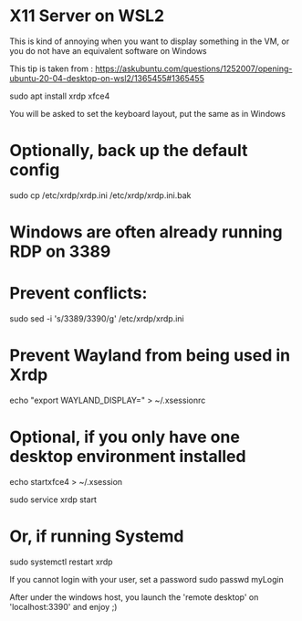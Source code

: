 # X11 Server on WSL2

This is kind of annoying when you want to display something in the VM, or you do not have an equivalent software on Windows

This tip is taken from : 
https://askubuntu.com/questions/1252007/opening-ubuntu-20-04-desktop-on-wsl2/1365455#1365455

sudo apt install xrdp xfce4

You will be asked to set the keyboard layout, put the same as in Windows


# Optionally, back up the default config
sudo cp /etc/xrdp/xrdp.ini /etc/xrdp/xrdp.ini.bak

# Windows are often already running RDP on 3389
# Prevent conflicts:
sudo sed -i 's/3389/3390/g' /etc/xrdp/xrdp.ini

# Prevent Wayland from being used in Xrdp
echo "export WAYLAND_DISPLAY=" > ~/.xsessionrc

# Optional, if you only have one desktop environment installed
echo startxfce4 > ~/.xsession 

sudo service xrdp start
# Or, if running Systemd
sudo systemctl restart xrdp

If you cannot login with your user, set a password
sudo passwd myLogin

After under the windows host, you launch the 'remote desktop' 
on 'localhost:3390' and enjoy ;)
